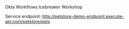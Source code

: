 Okta Workflows Icebreaker Workshop

Service endpoint: http://petstore-demo-endpoint.execute-api.com/petstore/pets 


